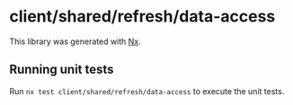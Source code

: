 # client/shared/refresh/data-access

This library was generated with [Nx](https://nx.dev).

## Running unit tests

Run `nx test client/shared/refresh/data-access` to execute the unit tests.
